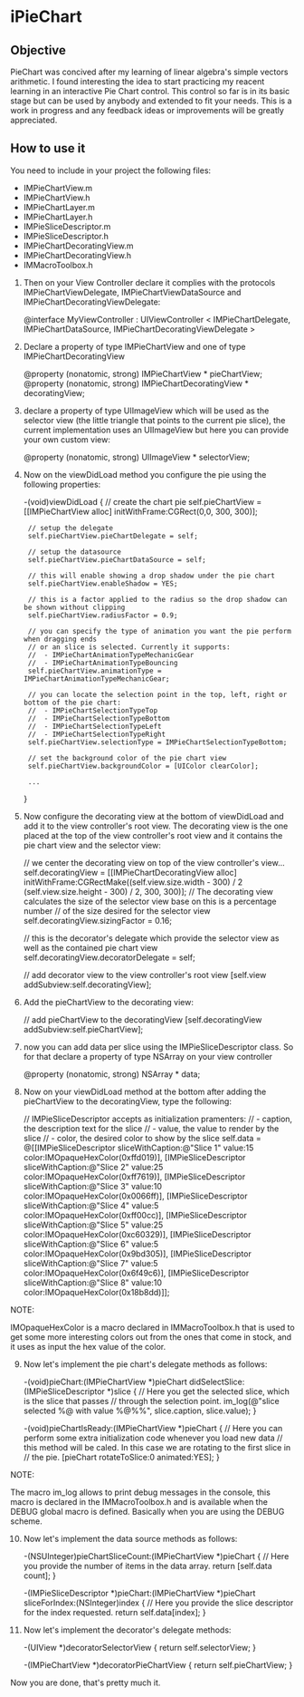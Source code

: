 iPieChart
==============

Objective
--------------
PieChart was concived after my learning of linear algebra's simple vectors arithmetic. I found interesting the idea to start practicing my reacent learning in an interactive Pie Chart control. This control so far is in its basic stage but can be used by anybody and extended to fit your needs. This is a work in progress and any feedback ideas or improvements will be greatly appreciated.

How to use it
--------------
You need to include in your project the following files:

- IMPieChartView.m
- IMPieChartView.h
- IMPieChartLayer.m
- IMPieChartLayer.h
- IMPieSliceDescriptor.m
- IMPieSliceDescriptor.h
- IMPieChartDecoratingView.m
- IMPieChartDecoratingView.h
- IMMacroToolbox.h

1) Then on your View Controller declare it complies with the protocols IMPieChartViewDelegate, IMPieChartViewDataSource and IMPieChartDecoratingViewDelegate:

	@interface MyViewController : UIViewController < IMPieChartDelegate, IMPieChartDataSource, IMPieChartDecoratingViewDelegate >

2) Declare a property of type IMPieChartView and one of type IMPieChartDecoratingView

	@property (nonatomic, strong) IMPieChartView * pieChartView;
	@property (nonatomic, strong) IMPieChartDecoratingView * decoratingView;

3) declare a property of type UIImageView which will be used as the selector view (the little triangle that points to the current pie slice), the current implementation uses an UIImageView but here you can provide your own custom view:

	@property (nonatomic, strong) UIImageView * selectorView;

4) Now on the viewDidLoad method you configure the pie using the following properties:

    -(void)viewDidLoad {
		// create the chart pie
		self.pieChartView = [[IMPieChartView alloc] initWithFrame:CGRect(0,0, 300, 300)];
	
	    // setup the delegate 
	    self.pieChartView.pieChartDelegate = self;
	
		// setup the datasource
	    self.pieChartView.pieChartDataSource = self;
	
		// this will enable showing a drop shadow under the pie chart
	    self.pieChartView.enableShadow = YES;
	
		// this is a factor applied to the radius so the drop shadow can be shown without clipping
	    self.pieChartView.radiusFactor = 0.9;
	
		// you can specify the type of animation you want the pie perform when dragging ends
		// or an slice is selected. Currently it supports:
		//  - IMPieChartAnimationTypeMechanicGear 
		//  - IMPieChartAnimationTypeBouncing
	    self.pieChartView.animationType = IMPieChartAnimationTypeMechanicGear;
	
		// you can locate the selection point in the top, left, right or bottom of the pie chart:
		//  - IMPieChartSelectionTypeTop
		//  - IMPieChartSelectionTypeBottom
		//  - IMPieChartSelectionTypeLeft
		//  - IMPieChartSelectionTypeRight
	    self.pieChartView.selectionType = IMPieChartSelectionTypeBottom;
		
		// set the background color of the pie chart view
		self.pieChartView.backgroundColor = [UIColor clearColor];
		
		...	    		
	}	

5) Now configure the decorating view at the bottom of viewDidLoad and add it to the view controller's root view. The decorating view is the one placed at the top of the view controller's root view and it contains the pie chart view and the selector view:

	// we center the decorating view on top of the view controller's view...
	self.decoratingView = [[IMPieChartDecoratingView alloc] initWithFrame:CGRectMake((self.view.size.width - 300) / 2
	                                                                                 (self.view.size.height - 300) / 2, 
																					        300, 
																							 300)];
	// The decorating view calculates the size of the selector view base on this is a percentage number 
	// of the size desired for the selector view
	self.decoratingView.sizingFactor = 0.16;
	
	// this is the decorator's delegate which provide the selector view as well as the contained pie chart view
	self.decoratingView.decoratorDelegate = self;
	
	// add decorator view to the view controller's root view
	[self.view addSubview:self.decoratingView];

6) Add the pieChartView to the decorating view:

	// add pieChartView to the decoratingView
	[self.decoratingView addSubview:self.pieChartView];

7) now you can add data per slice using the IMPieSliceDescriptor class. So for that declare a property of type NSArray on your view controller

	@property (nonatomic, strong) NSArray * data;

8) Now on your viewDidLoad method at the bottom after adding the pieChartView to the decoratingView, type the following:

	// IMPieSliceDescriptor accepts as initialization pramenters:
	// - caption, the description text for the slice
	// - value,   the value to render by the slice
	// - color,   the desired color to show by the slice
	self.data = @[[IMPieSliceDescriptor sliceWithCaption:@"Slice 1" value:15 color:IMOpaqueHexColor(0xffd019)],
                 [IMPieSliceDescriptor sliceWithCaption:@"Slice 2" value:25 color:IMOpaqueHexColor(0xff7619)],
                 [IMPieSliceDescriptor sliceWithCaption:@"Slice 3" value:10 color:IMOpaqueHexColor(0x0066ff)],
                 [IMPieSliceDescriptor sliceWithCaption:@"Slice 4" value:5 color:IMOpaqueHexColor(0xff00cc)],
                 [IMPieSliceDescriptor sliceWithCaption:@"Slice 5" value:25 color:IMOpaqueHexColor(0xc60329)],
                 [IMPieSliceDescriptor sliceWithCaption:@"Slice 6" value:5 color:IMOpaqueHexColor(0x9bd305)],
                 [IMPieSliceDescriptor sliceWithCaption:@"Slice 7" value:5 color:IMOpaqueHexColor(0x6f49c6)],
                 [IMPieSliceDescriptor sliceWithCaption:@"Slice 8" value:10 color:IMOpaqueHexColor(0x18b8dd)]];

NOTE:

IMOpaqueHexColor is a macro declared in IMMacroToolbox.h that is used to get some more interesting colors out from the ones that come in stock, and it uses as input the hex value of the color.

9) Now let's implement the pie chart's delegate methods as follows:

	-(void)pieChart:(IMPieChartView *)pieChart didSelectSlice:(IMPieSliceDescriptor *)slice {
		// Here you get the selected slice, which is the slice that passes 
		// through the selection point.
		im_log(@"slice selected %@ with value %@%%", slice.caption, slice.value);
	}
	
	-(void)pieChartIsReady:(IMPieChartView *)pieChart {
		// Here you can perform some extra initialization code whenever you load new data 
		// this method will be caled. In this case we are rotating to the first slice in 
		// the pie.
	   [pieChart rotateToSlice:0 animated:YES];
	}

NOTE:

The macro im_log allows to print debug messages in the console, this macro is declared in the IMMacroToolbox.h and is available when the DEBUG global macro is defined. Basically when you are using the DEBUG scheme.

10) Now let's implement the data source methods as follows:

	-(NSUInteger)pieChartSliceCount:(IMPieChartView *)pieChart {
	   // Here you provide the number of items in the data array.
	   return [self.data count];
	}
	
	-(IMPieSliceDescriptor *)pieChart:(IMPieChartView *)pieChart sliceForIndex:(NSInteger)index {
	   // Here you provide the slice descriptor for the index requested.
	   return self.data[index];
	}

11) Now let's implement the decorator's delegate methods:

	-(UIView *)decoratorSelectorView {
	   return self.selectorView;
	}
	
	-(IMPieChartView *)decoratorPieChartView {
	   return self.pieChartView;
	}
	

Now you are done, that's pretty much it.
